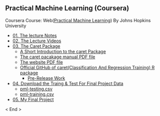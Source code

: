 ## Practical Machine Learning (Coursera)
Coursera Course: Web([Practical Machine Learning](https://www.coursera.org/learn/practical-machine-learning)) By Johns Hopkins University

* [01. The lecture Notes](https://github.com/leehaesung/PracticalMachineLearning/tree/master/01_Lecture_Notes)
* [02. The Lecture Videos](https://github.com/leehaesung/PracticalMachineLearning/tree/master/02_Lecture_Videos)
* [03. The Caret Package](https://github.com/leehaesung/PracticalMachineLearning/tree/master/03_CARET_Package)
  * [A Short Introduction to the caret Package](https://github.com/leehaesung/PracticalMachineLearning_Coursera/blob/master/03_CARET_Package/A%20Short%20Introduction%20to%20the%20caret%20Package.pdf) 
  * [The caret pacakage manual PDF file](https://github.com/leehaesung/PracticalMachineLearning_Coursera/blob/master/03_CARET_Package/Manual_Package_caret.pdf)
  * [The website PDF file ](https://github.com/leehaesung/PracticalMachineLearning_Coursera/blob/master/03_CARET_Package/Web_caret_Package.pdf)
  * [Official GitHub of caret(Classification And Regression Training) R package](https://github.com/topepo/caret/)
     * [Pre-Release Work](https://github.com/topepo/caret/blob/master/release_process/README.md)
* [04. Download the Traing & Test For Final Project Data](https://github.com/leehaesung/PracticalMachineLearning_Coursera/tree/master/04_Traing_Test_Data)
  * [pml-testing.csv](https://github.com/leehaesung/PracticalMachineLearning/blob/master/04_Traing_Test_Data/pml-testing.csv)
  * [pml-training.csv](https://github.com/leehaesung/PracticalMachineLearning/blob/master/04_Traing_Test_Data/pml-training.csv)
* [05. My Final Project](https://github.com/leehaesung/PracticalMachineLearning_Coursera/tree/master/05_My_Final_Project)


< End >
